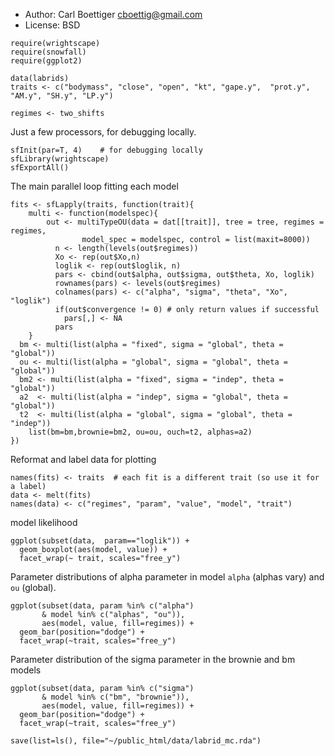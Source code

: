 * Author: Carl Boettiger <cboettig@gmail.com>
* License: BSD 

``` {r }
require(wrightscape)
require(snowfall)
require(ggplot2)
````


``` {r }
data(labrids)
traits <- c("bodymass", "close", "open", "kt", "gape.y",  "prot.y", "AM.y", "SH.y", "LP.y")
````

``` {r }
regimes <- two_shifts
````

Just a few processors, for debugging locally.
``` {r }
sfInit(par=T, 4)    # for debugging locally
sfLibrary(wrightscape)
sfExportAll()
````

The main parallel loop fitting each model
``` {r }
fits <- sfLapply(traits, function(trait){
	multi <- function(modelspec){ 
		out <- multiTypeOU(data = dat[[trait]], tree = tree, regimes = regimes, 
			    model_spec = modelspec, control = list(maxit=8000))
	      n <- length(levels(out$regimes))
	      Xo <- rep(out$Xo,n) 
	      loglik <- rep(out$loglik, n)
	      pars <- cbind(out$alpha, out$sigma, out$theta, Xo, loglik)
	      rownames(pars) <- levels(out$regimes)
	      colnames(pars) <- c("alpha", "sigma", "theta", "Xo", "loglik")
	      if(out$convergence != 0) # only return values if successful
      		pars[,] <- NA
	      pars
	}
  bm <- multi(list(alpha = "fixed", sigma = "global", theta = "global")) 
  ou <- multi(list(alpha = "global", sigma = "global", theta = "global")) 
  bm2 <- multi(list(alpha = "fixed", sigma = "indep", theta = "global")) 
  a2  <- multi(list(alpha = "indep", sigma = "global", theta = "global")) 
  t2  <- multi(list(alpha = "global", sigma = "global", theta = "indep")) 
	list(bm=bm,brownie=bm2, ou=ou, ouch=t2, alphas=a2)
})
````


Reformat and label data for plotting

``` {r }
names(fits) <- traits  # each fit is a different trait (so use it for a label)
data <- melt(fits)
names(data) <- c("regimes", "param", "value", "model", "trait")
````

model likelihood

``` {r fig.width=8}
ggplot(subset(data,  param=="loglik")) +
  geom_boxplot(aes(model, value)) +
  facet_wrap(~ trait, scales="free_y")
````

Parameter distributions of alpha parameter in model `alpha` (alphas vary) and `ou` (global).  

``` {r fig.width=8 }
ggplot(subset(data, param %in% c("alpha") 
       & model %in% c("alphas", "ou")),
       aes(model, value, fill=regimes)) +
  geom_bar(position="dodge") +  
  facet_wrap(~trait, scales="free_y")
````

Parameter distribution of the sigma parameter in the brownie and bm models

``` {r fig.width=8 }
ggplot(subset(data, param %in% c("sigma") 
       & model %in% c("bm", "brownie")),
       aes(model, value, fill=regimes)) +
  geom_bar(position="dodge") +  
  facet_wrap(~trait, scales="free_y")
````

``` {r }
save(list=ls(), file="~/public_html/data/labrid_mc.rda")
````
